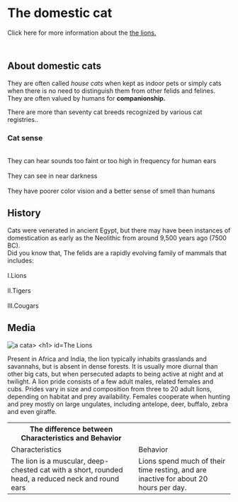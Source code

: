 <!DOCTYPE html>
<html>
  <b><h1> The domestic cat </h1></b>
  <body> Click here for more information about the <u><a href= "#bottom"> the lions. </a></u> </body>  
  <h2><br> <b> About domestic cats </b></br> </h2>
<p>They are often called <i>house cats</i> when kept as indoor pets or simply cats when there is no need to distinguish
    them from other felids and felines. They are often valued by humans for <b> companionship.</b></p>
    <p>There are more than seventy cat breeds recognized by various cat registries..</p>
<h3> Cat sense </h3>
<p> <br>They can hear sounds too faint or too high in frequency for human ears</br>
  <br>They can see in near darkness</br>
  <br>They have poorer color vision and a better sense of smell than humans</br></p>
  <h2> History </h2>
  <p>Cats were venerated in ancient Egypt, but there may have been instances of domestication as early as the
Neolithic from around 9,500 years ago (7500 BC). 
  <br>Did you know that, The felids are a rapidly evolving family of mammals that includes:</br>
  <br> I.Lions</br>
  <br> II.Tigers</br>
  <br> III.Cougars</br></p>
<h2> Media</h2>
<img src="https://thumbs-prod.si-cdn.com/FfPjZYS33IDPV7CIe6TxkP6hBLo=/800x600/filters:no_upscale()/https://public-media.smithsonianmag.com/filer/cat-with-yarn631.jpg" alt="a cata>
<h1> id="bottom">The Lions</h1>  
<p>Present in Africa and India, the lion typically inhabits grasslands and savannahs, but is absent in dense forests.
It is usually more diurnal than other big cats, but when persecuted adapts to being active at night and at
twilight. A lion pride consists of a few adult males, related females and cubs. Prides vary in size and
composition from three to 20 adult lions, depending on habitat and prey availability. Females cooperate when
hunting and prey mostly on large ungulates, including antelope, deer, buffalo, zebra and even giraffe.</p>
<table>
  <th>The difference between Characteristics and Behavior</th>
    <tr>
        <td> Characteristics</td>
        <td>Behavior</td>
    </tr>
<tr>
  <td>The lion is a muscular, deep-chested cat with a short,
    rounded head, a reduced neck and round ears </td>
  <td>Lions spend much of their time resting, and are
    inactive for about 20 hours per day.</td>
